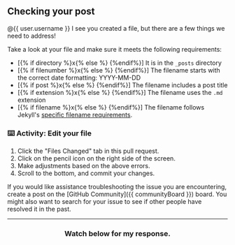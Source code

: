 ## Checking your post

@{{ user.username }} I see you created a file, but there are a few things we need to address!

Take a look at your file and make sure it meets the following requirements:

- [{% if directory %}x{% else %} {%endif%}] It is in the `_posts` directory
- [{% if filenumber %}x{% else %} {%endif%}] The filename starts with the correct date formatting: YYYY-MM-DD
- [{% if post %}x{% else %} {%endif%}] The filename includes a post title
- [{% if extension %}x{% else %} {%endif%}] The filename uses the `.md` extension
- [{% if filename %}x{% else %} {%endif%}] The filename follows Jekyll's [specific filename requirements](https://jekyllrb.com/docs/posts/#creating-post-files).

### :keyboard: Activity: Edit your file

1. Click the "Files Changed" tab in this pull request.
1. Click on the pencil icon on the right side of the screen.
1. Make adjustments based on the above errors.
1. Scroll to the bottom, and commit your changes.

If you would like assistance troubleshooting the issue you are encountering, create a post on the [GitHub Community]({{ communityBoard }}) board. You might also want to search for your issue to see if other people have resolved it in the past.

<hr>
<h3 align="center">Watch below for my response.</h3>